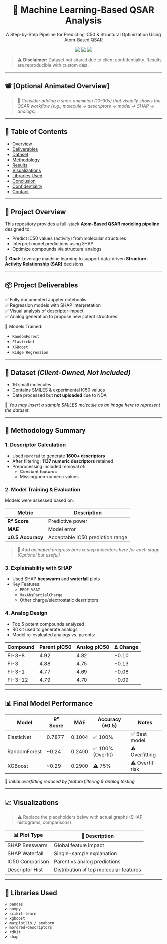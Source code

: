 <h1 align="center">🔬 Machine Learning-Based QSAR Analysis</h1>
<p align="center">A Step-by-Step Pipeline for Predicting IC50 & Structural Optimization Using Atom-Based QSAR</p>

<p align="center">
  <img src="https://img.shields.io/badge/MachineLearning-QSAR-blue" />
  <img src="https://img.shields.io/badge/RDKit-Chemoinformatics-green" />
  <img src="https://img.shields.io/badge/Explainability-SHAP-orange" />
</p>

> ⚠️ **Disclaimer:** Dataset not shared due to client confidentiality. Results are reproducible with custom data.

---

## 📽️ [Optional Animated Overview] <!-- Suggest adding a short Lottie animation or MP4 -->
> 🔧 *Consider adding a short animation (10–30s) that visually shows the QSAR workflow (e.g., molecule → descriptors → model → SHAP → analogs).*

---

## 📁 Table of Contents

- [Overview](#-project-overview)
- [Deliverables](#-project-deliverables)
- [Dataset](#-dataset-client-owned-not-included)
- [Methodology](#-methodology-summary)
- [Results](#-final-model-performance)
- [Visualizations](#-visualizations)
- [Libraries Used](#-libraries-used)
- [Conclusion](#-conclusion)
- [Confidentiality](#-confidentiality-notice)
- [Contact](#-contact)

---

## 🧪 Project Overview

This repository provides a full-stack **Atom-Based QSAR modeling pipeline** designed to:
- Predict IC50 values (activity) from molecular structures
- Interpret model predictions using SHAP
- Optimize compounds via structural analogs

🎯 **Goal:** Leverage machine learning to support data-driven **Structure-Activity Relationship (SAR)** decisions.

---

## 📦 Project Deliverables

✅ Fully documented Jupyter notebooks  
✅ Regression models with SHAP interpretation  
✅ Visual analysis of descriptor impact  
✅ Analog generation to propose new potent structures

📌 Models Trained:
- `RandomForest`
- `ElasticNet`
- `XGBoost`
- `Ridge Regression`

---

## 🧬 Dataset *(Client-Owned, Not Included)*

- 16 small molecules  
- Contains SMILES & experimental IC50 values  
- Data processed but **not uploaded** due to NDA

📎 *You may insert a sample SMILES molecule as an image here to represent the dataset.*  
<!-- INSERT A SIMPLE MOLECULE IMAGE WITH LABEL “Example SMILES Molecule” -->

---

## 🔬 Methodology Summary

### 1. Descriptor Calculation
- Used `Mordred` to generate **1600+ descriptors**
- After filtering: **1137 numeric descriptors** retained
- Preprocessing included removal of:
  - Constant features
  - Missing/non-numeric values

### 2. Model Training & Evaluation
Models were assessed based on:

| Metric | Description |
|--------|-------------|
| **R² Score** | Predictive power |
| **MAE** | Model error |
| **±0.5 Accuracy** | Acceptable IC50 prediction range |

> 🔧 *Add animated progress bars or step indicators here for each stage (Optional but useful)*

### 3. Explainability with SHAP
- Used SHAP **beeswarm** and **waterfall** plots
- Key Features:  
  - `PEOE_VSA7`  
  - `MaxAbsPartialCharge`  
  - Other charge/electrostatic descriptors

### 4. Analog Design
- Top 5 potent compounds analyzed
- RDKit used to generate analogs
- Model re-evaluated analogs vs. parents:

| Compound | Parent pIC50 | Analog pIC50 | Δ Change |
|----------|--------------|--------------|----------|
| FI-3-8   | 4.92         | 4.82         | -0.10    |
| FI-3     | 4.88         | 4.75         | -0.13    |
| FI-3-1   | 4.77         | 4.69         | -0.08    |
| FI-3-12  | 4.79         | 4.70         | -0.09    |

<!-- 🔍 Suggestion: Add molecule structure comparison image here (Parent vs. Analog) -->

---

## 📊 Final Model Performance

| Model        | R² Score | MAE    | Accuracy (±0.5) | Notes        |
|--------------|----------|--------|------------------|--------------|
| ElasticNet   | 0.7877   | 0.1004 | ✅ 100%          | ✅ Best model |
| RandomForest | ~0.24    | 0.2400 | ✅ 100% (Overfit)| ⚠️ Overfitting |
| XGBoost      | ~0.29    | 0.2900 | ⚠️ 75%           | ⚠️ Overfit risk |

📌 *Initial overfitting reduced by feature filtering & analog testing*

---

## 📈 Visualizations

> ⚠️ Replace the placeholders below with actual graphs (SHAP, histograms, comparisons)

| 📊 Plot Type     | 📝 Description                     |
|------------------|------------------------------------|
| SHAP Beeswarm    | Global feature impact               |
| SHAP Waterfall   | Single-sample explanation           |
| IC50 Comparison  | Parent vs analog predictions        |
| Descriptor Hist  | Distribution of top molecular features |

<!-- Use matplotlib/seaborn/plotly graphs or GIFs here for animated charts -->

---

## 🤖 Libraries Used

```bash
✔ pandas
✔ numpy
✔ scikit-learn
✔ xgboost
✔ matplotlib / seaborn
✔ mordred-descriptors
✔ rdkit
✔ shap
